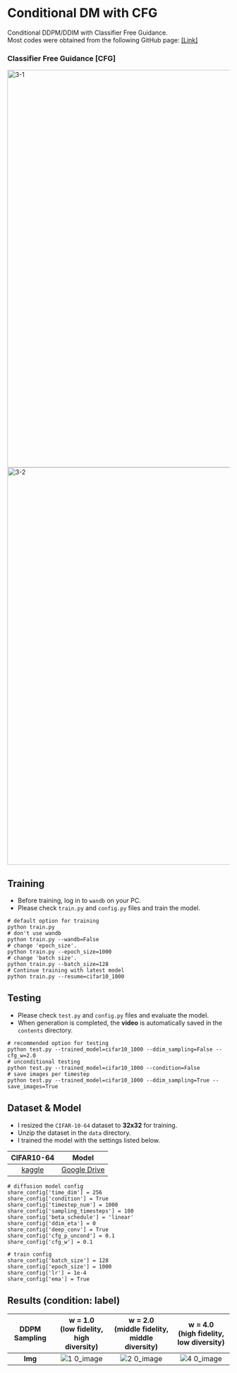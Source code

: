 # Conditional DM with CFG
Conditional DDPM/DDIM with Classifier Free Guidance.  
Most codes were obtained from the following GitHub page: [[Link]](https://github.com/tcapelle/Diffusion-Models-pytorch)

### Classifier Free Guidance [CFG]
<img width="900" alt="3-1" src="https://github.com/SkiddieAhn/Study-Diffusion-Model/assets/52392658/5a803333-95f1-4e6c-b29d-6e504c96f19e">
<img width="900" alt="3-2" src="https://github.com/SkiddieAhn/Study-Diffusion-Model/assets/52392658/093398ab-d90f-4951-802b-81a611638998">

## Training
- Before training, log in to ```wandb``` on your PC.
- Please check ```train.py``` and ```config.py``` files and train the model.
```Shell
# default option for training
python train.py
# don't use wandb
python train.py --wandb=False
# change 'epoch_size'.
python train.py --epoch_size=1000
# change 'batch size'.
python train.py --batch_size=128
# Continue training with latest model
python train.py --resume=cifar10_1000
```

## Testing
- Please check ```test.py``` and ```config.py``` files and evaluate the model.
- When generation is completed, the **video** is automatically saved in the ```contents``` directory.
```Shell
# recommended option for testing
python test.py --trained_model=cifar10_1000 --ddim_sampling=False --cfg_w=2.0
# unconditional testing
python test.py --trained_model=cifar10_1000 --condition=False
# save images per timestep
python test.py --trained_model=cifar10_1000 --ddim_sampling=True --save_images=True
```

## Dataset & Model
- I resized the ```CIFAR-10-64``` dataset to **32x32** for training.
- Unzip the dataset in the ```data``` directory.
- I trained the model with the settings listed below.
  
|   CIFAR10-64     | Model  |
|:--------------:|:-----------:|
|[kaggle](https://www.kaggle.com/datasets/joaopauloschuler/cifar10-64x64-resized-via-cai-super-resolution)|[Google Drive](https://drive.google.com/file/d/15_JKss-bW9m6ihwEYaIU_DMSFNlDXKZV/view?usp=sharing)|

```Shell
# diffusion model config
share_config['time_dim'] = 256
share_config['condition'] = True
share_config['timestep_num'] = 1000
share_config['sampling_timesteps'] = 100
share_config['beta_schedule'] = 'linear'
share_config['ddim_eta'] = 0
share_config['deep_conv'] = True
share_config['cfg_p_uncond'] = 0.1
share_config['cfg_w'] = 0.1

# train config
share_config['batch_size'] = 128
share_config['epoch_size'] = 1000
share_config['lr'] = 1e-4
share_config['ema'] = True
```


## Results (condition: label)
|             DDPM Sampling          |w = 1.0 <br>(low fidelity, high diversity)   |w = 2.0 <br>(middle fidelity, middle diversity)  |w = 4.0 <br>(high fidelity, low diversity)  |
|:--------------:|:-----------:|:-----------:|:-----------:|
| **Img** |![1 0_image](https://github.com/SkiddieAhn/Study-Diffusion-Model/assets/52392658/776905b4-4012-4312-94cf-5165eebf5ef3)|![2 0_image](https://github.com/SkiddieAhn/Study-Diffusion-Model/assets/52392658/0f70b4ee-4788-4368-80e6-b7f9e6324e81)|![4 0_image](https://github.com/SkiddieAhn/Study-Diffusion-Model/assets/52392658/af0ccb20-687d-458e-9dd0-ba8441cd52e7)|



 
